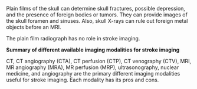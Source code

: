 Plain films of the skull can determine skull fractures, possible depression, and the presence of foreign bodies or tumors. They can provide images of the skull foramen and sinuses. Also, skull X-rays can rule out foreign metal objects before an MRI.

The plain film radiograph has no role in stroke imaging.

**Summary of different available imaging modalities for stroke imaging**

CT, CT angiography (CTA), CT perfusion (CTP), CT venography (CTV), MRI, MR angiography (MRA), MR perfusion (MRP), ultrasonography, nuclear medicine, and angiography are the primary different imaging modalities useful for stroke imaging. Each modality has its pros and cons.